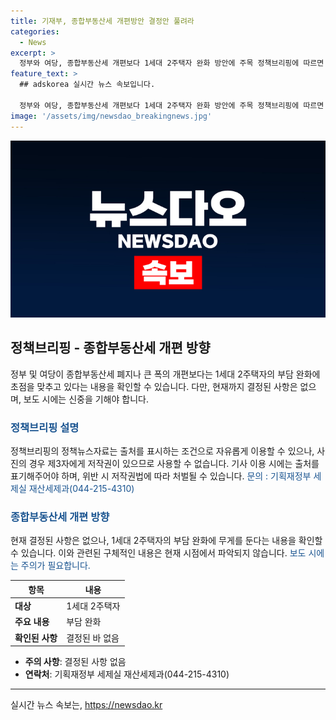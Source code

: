 ```yaml
---
title: 기재부, 종합부동산세 개편방안 결정안 풀려라
categories:
  - News
excerpt: >
  정부와 여당, 종합부동산세 개편보다 1세대 2주택자 완화 방안에 주목 정책브리핑에 따르면 정부와 여당은 종합부동산세 폐지나 대대적인 개편보다는 1세대 2주택자의 부담을 완화하는 방안에 관심을 가지고 있다고 전했습니다. 현재 결정된 바는 없으나, 지방에 주택을 보유한 1세대 2주택자를 대상으로 한 공제 한도 신설 등의 방안이 거론되고 있다고 합니다. (기재부 설명 참조)
feature_text: >
  ## adskorea 실시간 뉴스 속보입니다.

  정부와 여당, 종합부동산세 개편보다 1세대 2주택자 완화 방안에 주목 정책브리핑에 따르면 정부와 여당은 종합부동산세 폐지나 대대적인 개편보다는 1세대 2주택자의 부담을 완화하는 방안에 관심을 가지고 있다고 전했습니다. 현재 결정된 바는 없으나, 지방에 주택을 보유한 1세대 2주택자를 대상으로 한 공제 한도 신설 등의 방안이 거론되고 있다고 합니다. (기재부 설명 참조)
image: '/assets/img/newsdao_breakingnews.jpg'
---
```


<p><img src="/assets/img/newsdao_breakingnews.jpg" alt="adskorea 속보" /></p>

<h2 data-ke-size="size26">정책브리핑 - 종합부동산세 개편 방향</h2>

<p data-ke-size="size16">정부 및 여당이 종합부동산세 폐지나 큰 폭의 개편보다는 1세대 2주택자의 부담 완화에 초점을 맞추고 있다는 내용을 확인할 수 있습니다. 다만, 현재까지 결정된 사항은 없으며, 보도 시에는 신중을 기해야 합니다.</p>

<h3><b><span style="color: #1a5490;">정책브리핑 설명</span></b></h3>

<p data-ke-size="size16">정책브리핑의 정책뉴스자료는 출처를 표시하는 조건으로 자유롭게 이용할 수 있으나, 사진의 경우 제3자에게 저작권이 있으므로 사용할 수 없습니다. 기사 이용 시에는 출처를 표기해주어야 하며, 위반 시 저작권법에 따라 처벌될 수 있습니다. <span style="color: #1a5490;">문의 : 기획재정부 세제실 재산세제과(044-215-4310)</span></p>

<h3><b><span style="color: #1a5490;">종합부동산세 개편 방향</span></b></h3>

<p data-ke-size="size16">현재 결정된 사항은 없으나, 1세대 2주택자의 부담 완화에 무게를 둔다는 내용을 확인할 수 있습니다. 이와 관련된 구체적인 내용은 현재 시점에서 파악되지 않습니다. <span style="color: #1a5490;">보도 시에는 주의가 필요합니다.</span></p>

<table>
    <thead>
        <tr>
            <th scope="col"><b>항목</b></th>
            <th scope="col"><b>내용</b></th>
        </tr>
    </thead>
    <tbody>
        <tr>
            <td><b>대상</b></td> 
            <td>1세대 2주택자</td>
        </tr>
        <tr>
            <td><b>주요 내용</b></td>
            <td>부담 완화</td>
        </tr>
        <tr>
            <td><b>확인된 사항</b></td>
            <td>결정된 바 없음</td>
        </tr>
    </tbody>
</table>

<ul>
    <li><b>주의 사항</b>: 결정된 사항 없음</li>
    <li><b>연락처</b>: 기획재정부 세제실 재산세제과(044-215-4310)</li>
</ul>

<p><hr></p>
실시간 뉴스 속보는, <a href="https://newsdao.kr" rel="dofollow">https://newsdao.kr</a>



